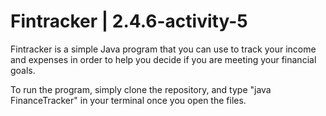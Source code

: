 # Fintracker | 2.4.6-activity-5


Fintracker is a simple Java program that you can use to track your income and expenses in order to help you decide if you are meeting your financial goals.

To run the program, simply clone the repository, and type "java FinanceTracker" in your terminal once you open the files. 
